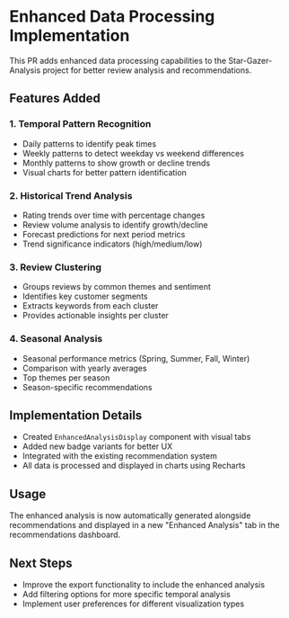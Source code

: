 # Enhanced Data Processing Implementation

This PR adds enhanced data processing capabilities to the Star-Gazer-Analysis project for better review analysis and recommendations.

## Features Added

### 1. Temporal Pattern Recognition
- Daily patterns to identify peak times
- Weekly patterns to detect weekday vs weekend differences  
- Monthly patterns to show growth or decline trends
- Visual charts for better pattern identification

### 2. Historical Trend Analysis
- Rating trends over time with percentage changes
- Review volume analysis to identify growth/decline
- Forecast predictions for next period metrics
- Trend significance indicators (high/medium/low)

### 3. Review Clustering
- Groups reviews by common themes and sentiment
- Identifies key customer segments
- Extracts keywords from each cluster
- Provides actionable insights per cluster

### 4. Seasonal Analysis
- Seasonal performance metrics (Spring, Summer, Fall, Winter)
- Comparison with yearly averages
- Top themes per season
- Season-specific recommendations

## Implementation Details

- Created `EnhancedAnalysisDisplay` component with visual tabs
- Added new badge variants for better UX
- Integrated with the existing recommendation system
- All data is processed and displayed in charts using Recharts

## Usage

The enhanced analysis is now automatically generated alongside recommendations 
and displayed in a new "Enhanced Analysis" tab in the recommendations dashboard.

## Next Steps

- Improve the export functionality to include the enhanced analysis
- Add filtering options for more specific temporal analysis
- Implement user preferences for different visualization types
